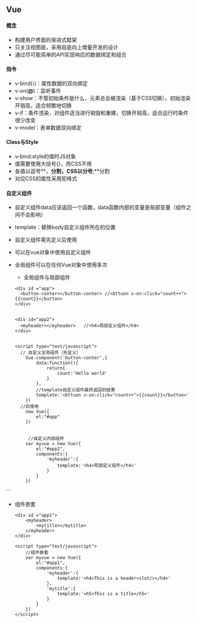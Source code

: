 ## Vue

#### 概念

+ 构建用户界面的渐进式框架
+ 只关注视图层，采用自底向上增量开发的设计
+ 通过尽可能简单的API实现响应的数据绑定和组合

#### 指令

+ v-bind(**:**)：属性数据的双向绑定
+ v-on(**@**)：监听事件
+ v-show：不管初始条件是什么，元素总会被渲染（基于CSS切换），初始渲染开销高，适合频繁地切换
+ v-if：条件渲染，对组件适当进行销毁和重建，切换开销高，适合运行时条件很少改变
+ v-model：表单数据双向绑定

#### Class与Style

+ v-bind:style的值时JS对象
+ 值需要使用大括号{}，而CSS不用
+ 各值以逗号**，**分割，CSS以分号**;**分割
+ 对应CSS的属性采用驼峰式

#### 自定义组件

+ 自定义组件data应该返回一个函数，data函数内部的变量是局部变量（组件之间不会影响）

+ template：替换body自定义组件所在的位置

+ 自定义组件需先定义后使用

+ 可以在vue对象中使用自定义组件

+ 全局组件可以在任何Vue对象中使用多次

  + 全局组件与局部组件
  
  ```
  <div id ="app">
  	<button-conter></button-conter>	//<bttuon v-on:click="count++">{{count}}</button>
  </div>
  
  
  <div id="app2">
  	<myheader></myheader>	//<h4>局部定义组件</h4>
  </div>
  
  
  <script type="text/javascript">
   	// 自定义全局组件（先定义）
      Vue.component('button-conter',{
          data:function(){
              return{
                  count:'Hello world'
              }
          },
          //template自定义组件最终返回的结果
          template:'<bttuon v-on:click="count++">{{count}}</button>'
      })
  	//后使用
      new Vue({
          el:"#app"
      })
      
      
       //自定义内部组件
      var myvue = new Vue({
          el:"#app2",
          components:{
              'myheader':{
                  template:'<h4>局部定义组件</h4>'
              }
          }
      })
</script>
  ```
  
  + 组件嵌套<slot/>
  
    ```
    <div id ="app1">
    	<myheader>
    		<mytitle></mytitle>
    	</myheader>
    </div>
    
    <script type="text/javascript">
    	//组件嵌套
        var myvue = new Vue({
            el:"#app1",
            components:{
                'myheader':{
                    template:'<h4>This is a header<slot/></h4>'
                },
                'mytitle':{
                    template:'<h5>This is a title</h5>'
                }
            }
        })
    </script>
    ```
  
    